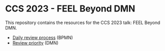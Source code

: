 # CCS 2023 - FEEL Beyond DMN

This repository contains the resources for the CCS 2023 talk: FEEL Beyond DMN.

- [Daily review process](daily-review-process.bpmn) (BPMN)
- [Review priority](review-priority.dmn) (DMN)
